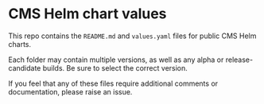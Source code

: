 # CMS Helm chart values

This repo contains the `README.md` and `values.yaml` files for public CMS Helm charts.

Each folder may contain multiple versions, as well as any alpha or release-candidate builds. Be sure to select the correct version.

If you feel that any of these files require additional comments or documentation, please raise an issue.
